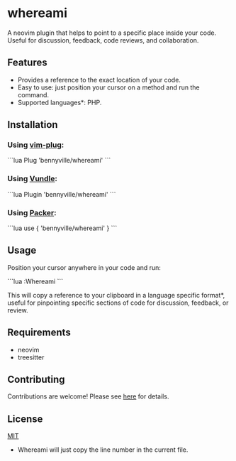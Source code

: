 # whereami

A neovim plugin that helps to point to a specific place inside your code. Useful for discussion, feedback, code reviews, and collaboration.

## Features

- Provides a reference to the exact location of your code.
- Easy to use: just position your cursor on a method and run the command.
- Supported languages*: PHP.

## Installation

### Using [vim-plug](https://github.com/junegunn/vim-plug):

\```lua
Plug 'bennyville/whereami'
\```

### Using [Vundle](https://github.com/VundleVim/Vundle.vim):

\```lua
Plugin 'bennyville/whereami'
\```

### Using [Packer](https://github.com/wbthomason/packer.nvim):

\```lua
use { 'bennyville/whereami' }
\```

## Usage

Position your cursor anywhere in your code and run:

\```lua
:Whereami
\```

This will copy a reference to your clipboard in a language specific format*, useful for pinpointing specific sections of code for discussion, feedback, or review.

## Requirements

- neovim
- treesitter

## Contributing

Contributions are welcome! Please see [here](CONTRIBUTING.md) for details.

## License

[MIT](LICENSE)

* Whereami will just copy the line number in the current file.
